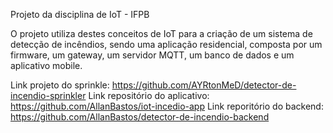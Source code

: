 Projeto da disciplina de IoT - IFPB

O projeto utiliza destes conceitos de IoT para a criação de um sistema de
detecção de incêndios, sendo uma aplicação residencial, composta por um
firmware, um gateway, um servidor MQTT, um banco de dados e um aplicativo
mobile.

Link projeto do sprinkle: https://github.com/AYRtonMeD/detector-de-incendio-sprinkler
Link repositório do aplicativo: https://github.com/AllanBastos/iot-incedio-app
Link reporitório do backend: https://github.com/AllanBastos/detector-de-incendio-backend

